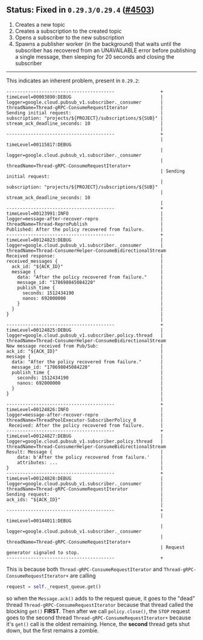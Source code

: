 ## Status: Fixed in `0.29.3/0.29.4` ([#4503][1])

1. Creates a new topic
1. Creates a subscription to the created topic
1. Opens a subscriber to the new subscription
1. Spawns a publisher worker (in the background) that waits until the
   subscriber has recovered from an UNAVAILABLE error before publishing
   a single message, then sleeping for 20 seconds and closing the
   subscriber

----

This indicates an inherent problem, present in `0.29.2`:

```
----------------------------------------                 +
timeLevel=00003890:DEBUG                                 |
logger=google.cloud.pubsub_v1.subscriber._consumer       |
threadName=Thread-gRPC-ConsumeRequestIterator            |
Sending initial request:                                 |
subscription: "projects/${PROJECT}/subscriptions/${SUB}" |
stream_ack_deadline_seconds: 10                          |
                                                         |
----------------------------------------                 +
                                                         | timeLevel=00115817:DEBUG
                                                         | logger=google.cloud.pubsub_v1.subscriber._consumer
                                                         | threadName=Thread-gRPC-ConsumeRequestIterator+
                                                         | Sending initial request:
                                                         | subscription: "projects/${PROJECT}/subscriptions/${SUB}"
                                                         | stream_ack_deadline_seconds: 10
                                                         |
----------------------------------------                 +
timeLevel=00123991:INFO                                  |
logger=message-after-recover-repro                       |
threadName=Thread-ReproPublish                           |
Published: After the policy recovered from failure.      |
----------------------------------------                 +
timeLevel=00124823:DEBUG                                 |
logger=google.cloud.pubsub_v1.subscriber._consumer       |
threadName=Thread-ConsumerHelper-ConsumeBidirectionalStream
Received response:                                       |
received_messages {                                      |
  ack_id: "${ACK_ID}"                                    |
  message {                                              |
    data: "After the policy recovered from failure."     |
    message_id: "178698045084220"                        |
    publish_time {                                       |
      seconds: 1512434190                                |
      nanos: 692000000                                   |
    }                                                    |
  }                                                      |
}                                                        |
                                                         |
----------------------------------------                 +
timeLevel=00124825:DEBUG                                 |
logger=google.cloud.pubsub_v1.subscriber.policy.thread   |
threadName=Thread-ConsumerHelper-ConsumeBidirectionalStream
New message received from Pub/Sub:                       |
ack_id: "${ACK_ID}"                                      |
message {                                                |
  data: "After the policy recovered from failure."       |
  message_id: "178698045084220"                          |
  publish_time {                                         |
    seconds: 1512434190                                  |
    nanos: 692000000                                     |
  }                                                      |
}                                                        |
                                                         |
----------------------------------------                 +
timeLevel=00124826:INFO                                  |
logger=message-after-recover-repro                       |
threadName=ThreadPoolExecutor-SubscriberPolicy_0         |
 Received: After the policy recovered from failure.      |
----------------------------------------                 +
timeLevel=00124827:DEBUG                                 |
logger=google.cloud.pubsub_v1.subscriber.policy.thread   |
threadName=Thread-ConsumerHelper-ConsumeBidirectionalStream
Result: Message {                                        |
    data: b'After the policy recovered from failure.'    |
    attributes: ...                                      |
}                                                        |
----------------------------------------                 +
timeLevel=00124828:DEBUG                                 |
logger=google.cloud.pubsub_v1.subscriber._consumer       |
threadName=Thread-gRPC-ConsumeRequestIterator            |
Sending request:                                         |
ack_ids: "${ACK_ID}"                                     |
                                                         |
----------------------------------------                 +
                                                         | timeLevel=00144011:DEBUG
                                                         | logger=google.cloud.pubsub_v1.subscriber._consumer
                                                         | threadName=Thread-gRPC-ConsumeRequestIterator+
                                                         | Request generator signaled to stop.
----------------------------------------                 +
```

This is because both `Thread-gRPC-ConsumeRequestIterator` and
`Thread-gRPC-ConsumeRequestIterator+` are calling

```python
request = self._request_queue.get()
```

so when the `Message.ack()` adds to the request queue, it goes to
the "dead" thread `Thread-gRPC-ConsumeRequestIterator` because
that thread called the blocking `get()` **FIRST**. Then after we call
`policy.close()`, the `STOP` request goes to the second thread
`Thread-gRPC-ConsumeRequestIterator+` because it's `get()` call is
the oldest remaining. Hence, the **second** thread gets shut down, but
the first remains a zombie.

[1]: https://github.com/GoogleCloudPlatform/google-cloud-python/pull/4503
